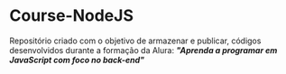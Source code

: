 # Course-NodeJS

Repositório criado com o objetivo de armazenar e publicar, códigos desenvolvidos durante a formação da Alura: ***"Aprenda a programar em JavaScript com foco no back-end"***
